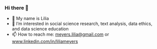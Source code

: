 ### Hi there 👋

- 🌱  My name is Lilia
- 💬  I’m interested in social science research, text analysis, data ethics, and data science education
- 📫  How to reach me: meyers.lilia@gmail.com or www.linkedin.com/in/liliameyers
<!--
**liliameyers/liliameyers** is a ✨ _special_ ✨ repository because its `README.md` (this file) appears on your GitHub profile.
-->
